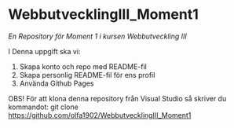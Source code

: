 # WebbutvecklingIII_Moment1
*En Repository för Moment 1 i kursen Webbutveckling III*

I Denna uppgift ska vi:
1. Skapa konto och repo med README-fil
2. Skapa personlig README-fil för ens profil
3. Använda Github Pages

OBS! För att klona denna repository från Visual Studio så skriver du kommandot: git clone https://github.com/olfa1902/WebbutvecklingIII_Moment1
